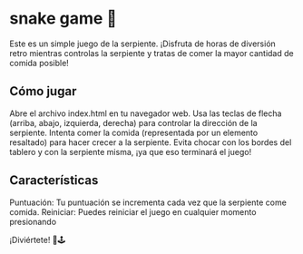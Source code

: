 # snake game 🐍
Este es un simple juego de la serpiente. ¡Disfruta de horas de diversión retro mientras controlas la serpiente y tratas de comer la mayor cantidad de comida posible!

## Cómo jugar
  Abre el archivo index.html en tu navegador web.
  Usa las teclas de flecha (arriba, abajo, izquierda, derecha) para controlar la dirección de la serpiente.
  Intenta comer la comida (representada por un elemento resaltado) para hacer crecer a la serpiente.
  Evita chocar con los bordes del tablero y con la serpiente misma, ¡ya que eso terminará el juego!

## Características
  Puntuación: Tu puntuación se incrementa cada vez que la serpiente come comida.
 Reiniciar: Puedes reiniciar el juego en cualquier momento presionando 

¡Diviértete! 🐍🕹️
